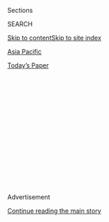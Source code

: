 <div id="app">

<div>

<div>

<div>

<div class="NYTAppHideMasthead css-1q2w90k e1suatyy0">

<div class="section css-ui9rw0 e1suatyy2">

<div class="css-eph4ug er09x8g0">

<div class="css-6n7j50">

</div>

<span class="css-1dv1kvn">Sections</span>

<div class="css-10488qs">

<span class="css-1dv1kvn">SEARCH</span>

</div>

[Skip to content](#site-content)[Skip to site index](#site-index)

</div>

<div id="masthead-section-label" class="css-1wr3we4 eaxe0e00">

[Asia
Pacific](https://www.nytimes.com/section/world/asia)

</div>

<div class="css-10698na e1huz5gh0">

</div>

</div>

<div id="masthead-bar-one" class="section hasLinks css-15hmgas e1csuq9d3">

<div class="css-uqyvli e1csuq9d0">

</div>

<div class="css-1uqjmks e1csuq9d1">

</div>

<div class="css-9e9ivx">

[](https://myaccount.nytimes.com/auth/login?response_type=cookie&client_id=vi)

</div>

<div class="css-1bvtpon e1csuq9d2">

[Today’s
Paper](https://www.nytimes.com/section/todayspaper)

</div>

</div>

</div>

</div>

<div data-aria-hidden="false">

<div id="site-content" data-role="main">

<div>

<div class="css-1aor85t" style="opacity:0.000000001;z-index:-1;visibility:hidden">

<div class="css-1hqnpie">

<div class="css-epjblv">

<span class="css-17xtcya">[Asia
Pacific](/section/world/asia)</span><span class="css-x15j1o">|</span><span class="css-fwqvlz">China
Warns of Arms Race After U.S. Deploys Missile Defense in South
Korea</span>

</div>

<div class="css-k008qs">

<div class="css-1iwv8en">

<span class="css-18z7m18"></span>

<div>

</div>

</div>

<span class="css-1n6z4y">https://nyti.ms/2naes8D</span>

<div class="css-1705lsu">

<div class="css-4xjgmj">

<div class="css-4skfbu" data-role="toolbar" data-aria-label="Social Media Share buttons, Save button, and Comments Panel with current comment count" data-testid="share-tools">

  - 
  - 
  - 
  - 
    
    <div class="css-6n7j50">
    
    </div>

  - 
  - 

</div>

</div>

</div>

</div>

</div>

</div>

<div class="css-13pd83m">

</div>

<div id="top-wrapper" class="css-1sy8kpn">

<div id="top-slug" class="css-l9onyx">

Advertisement

</div>

[Continue reading the main
story](#after-top)

<div class="ad top-wrapper" style="text-align:center;height:100%;display:block;min-height:250px">

<div id="top" class="place-ad" data-position="top" data-size-key="top">

</div>

</div>

<div id="after-top">

</div>

</div>

<div id="sponsor-wrapper" class="css-1hyfx7x">

<div id="sponsor-slug" class="css-19vbshk">

Supported by

</div>

[Continue reading the main
story](#after-sponsor)

<div id="sponsor" class="ad sponsor-wrapper" style="text-align:center;height:100%;display:block">

</div>

<div id="after-sponsor">

</div>

</div>

<div class="css-1vkm6nb ehdk2mb0">

# China Warns of Arms Race After U.S. Deploys Missile Defense in South Korea

</div>

<div class="css-79elbk" data-testid="photoviewer-wrapper">

<div class="css-z3e15g" data-testid="photoviewer-wrapper-hidden">

</div>

<div class="css-1a48zt4 ehw59r15" data-testid="photoviewer-children">

![<span class="css-16f3y1r e13ogyst0" data-aria-hidden="true">Soldiers
guarded the entrance to a golf course where the Terminal High Altitude
Area Defense system will be deployed in Seongju, South Korea, on
Tuesday.</span><span class="css-cnj6d5 e1z0qqy90" itemprop="copyrightHolder"><span class="css-1ly73wi e1tej78p0">Credit...</span><span><span>Yonhap,
via European Pressphoto
Agency</span></span></span>](https://static01.nyt.com/images/2017/03/08/world/08thaad-4/08thaad-4-articleInline.jpg?quality=75&auto=webp&disable=upscale)

</div>

</div>

<div class="css-xt80pu e12qa4dv0">

<div class="css-18e8msd">

<div class="css-vp77d3 epjyd6m0">

<div class="css-1baulvz">

By [<span class="css-1baulvz" itemprop="name">Gerry
Mullany</span>](http://www.nytimes.com/by/gerry-mullany) and
[<span class="css-1baulvz last-byline" itemprop="name">Chris
Buckley</span>](http://www.nytimes.com/by/chris-buckley)

</div>

</div>

  - March 7,
    2017

  - 
    
    <div class="css-4xjgmj">
    
    <div class="css-d8bdto" data-role="toolbar" data-aria-label="Social Media Share buttons, Save button, and Comments Panel with current comment count" data-testid="share-tools">
    
      - 
      - 
      - 
      - 
        
        <div class="css-6n7j50">
        
        </div>
    
      - 
      - 
    
    </div>
    
    </div>

</div>

<div class="css-tk9fsr">

[阅读简体中文版](http://cn.nytimes.com/china/20170308/thaad-missile-defense-us-south-korea-china/ "Read in Simplified Chinese")

</div>

</div>

<div class="section meteredContent css-1r7ky0e" name="articleBody" itemprop="articleBody">

<div class="css-1fanzo5 StoryBodyCompanionColumn">

<div class="css-53u6y8">

HONG KONG — The United States said on Tuesday that it had [begun
deploying](https://www.nytimes.com/2017/03/06/world/asia/north-korea-thaad-missile-defense-us-china.html)
an advanced and contentious missile defense system in South Korea,
prompting China to warn of a new atomic arms race in a region
increasingly on edge over North Korea’s drive to build a nuclear
arsenal.

The American announcement came a day after the [simultaneous launch of
four
missiles](https://www.nytimes.com/2017/03/05/world/north-korea-ballistic-missiles.html)
by North Korea into waters off the Japanese coast, which Pyongyang said
was a drill for striking American bases in Japan. The feat, footage of
which was broadcast on state television, raised concern about the
North’s ability to [overwhelm the new defense
system](https://www.nytimes.com/2017/03/06/world/asia/north-korea-missiles-japan.html)
being deployed.

Hours later, North Korea further unnerved the region by declaring it was
blocking all [Malaysians from leaving its
soil](https://www.nytimes.com/2017/03/07/world/asia/kim-jong-nam-north-korea-malaysia-travel-ban.html?hp&action=click&pgtype=Homepage&clickSource=story-heading&module=first-column-region&region=top-news&WT.nav=top-news&_r=0),
sharply escalating a dispute over last month’s [assassination of Kim
Jong-nam](https://www.nytimes.com/2017/02/22/world/asia/kim-jong-nam-assassination-korea-malaysia.html),
the half brother of North Korea’s dictator, Kim Jong-un.

</div>

</div>

<div class="css-1fanzo5 StoryBodyCompanionColumn">

<div class="css-53u6y8">

Malaysia has accused several North Korean citizens of using [VX nerve
agent](https://www.nytimes.com/2017/02/24/world/asia/vx-nerve-agent-kim-jong-nam.html)to
kill Mr. Kim in a case that has reminded the world of Pyongyang’s access
to a stockpile of banned chemical weapons on top of its nuclear program
— and its willingness to take extreme measures.

</div>

</div>

![<span class="css-16f3y1r e13ogyst0">The United States began installing
the advanced antimissile system after North Korea tested four ballistic
missiles on Monday. Correction: An earlier version of this caption
misidentified the military base. As the article correctly notes, the
equipment arrived at Osan Airbase, not Yongsan
Garrison.</span><span class="css-cch8ym"><span class="css-1dv1kvn">Credit</span><span class="css-cnj6d5 e1z0qqy90" itemprop="copyrightHolder"><span class="css-1ly73wi e1tej78p0">Credit...</span><span>U.S.
Forces
Korea</span></span></span>](https://static01.nyt.com/images/2017/03/07/world/asia/07thaad-1/07thaad-1-videoSixteenByNine3000.jpg)

<div class="css-1fanzo5 StoryBodyCompanionColumn">

<div class="css-53u6y8">

The flurry of developments heightened anxiety in Asia over signs that
Pyongyang is closing in on its goal of developing an intercontinental
missile that can deliver a nuclear payload to the United States — and
what the new Trump administration might do to prevent it. And they came
as the United States and South Korea participated in large-scale
military exercises that North Korea has condemned.

The [New York Times reported
Sunday](https://www.nytimes.com/2017/03/04/world/asia/north-korea-missile-program-sabotage.html)
that President Trump’s national security deputies have discussed both
the possibility of pre-emptive strikes that would almost certainly
provoke an attack on South Korea and a reintroduction of nuclear weapons
to the South. Intelligence officials say North Korea is already able [to
hit much of South Korea and
Japan](https://www.nytimes.com/2016/05/07/world/asia/north-korea-nuclear-us-strategy.html)
with a nuclear-tipped missile.

A spokesman for the Chinese Ministry of Foreign Affairs, Geng Shuang,
denounced the United States’ decision to deploy the Terminal High
Altitude Area Defense system, or Thaad, and vowed that Beijing would
“take the necessary steps to safeguard our own security interests.”

“The consequences will be shouldered by the United States and South
Korea,” Mr. Geng added, warning that the two countries should not “go
further and further down the wrong road.”

</div>

</div>

<div class="css-1fanzo5 StoryBodyCompanionColumn">

<div class="css-53u6y8">

For days, the official Chinese news media has warned that deployment of
Thaad could lead to a “de facto” break in relations with South Korea and
urged consumers to boycott South Korean products. The Chinese
authorities recently forced the closing of 23 stores owned by Lotte, a
South Korean conglomerate that agreed to turn over land that it owned
for use in the Thaad deployment, and hundreds of Chinese protested at
Lotte stores over the weekend, some holding banners that read, “Get out
of China.”

Xinhua, the official Chinese news agency, warned that Thaad “will bring
an arms race in the region,” likening the defensive system to a shield
that would prompt the development of new spears. “More missile shields
of one side inevitably bring more nuclear missiles of the opposing side
that can break through the missile shield,” it said.

But in another article, the news agency rebuked North Korea, saying it
must “face the reality that it can neither thwart Washington and Seoul
nor consolidate its security in a breeze with its immature nuclear
technology.”

The United States’ decision to deploy the missile technology brought new
scrutiny to China’s policies toward North and South Korea and suggested
that its attempts to please both countries in hopes of averting a crisis
had fallen short.

“To put it bluntly using a common Chinese expression, it has wanted to
have a foot in two boats,” said Deng Yuwen, a current affairs
commentator in Beijing who has sharply criticized North Korea.

Yang Xiyu, a former senior Chinese official who once oversaw talks with
North Korea, said China was worried that the deployment of the system
would open the door to a broader American network of antimissile systems
in the region, possibly in places like Japan and the Philippines, to
counter China’s growing military as much as North Korea.

“China can see benefits only for a U.S. regional plan, not for South
Korea’s national security interest,” he said.

</div>

</div>

<div class="css-1fanzo5 StoryBodyCompanionColumn">

<div class="css-53u6y8">

The developments come as South Korea is consumed by turmoil over the
impeachment of President [Park
Geun-hye](http://topics.nytimes.com/top/reference/timestopics/people/p/park_geunhye/index.html?inline=nyt-per "More articles about Park Geun-hye."),
whose administration agreed to the Thaad deployment. But with the
president facing [possible removal from
office](https://www.nytimes.com/2016/12/09/world/asia/south-korea-president-park-geun-hye-impeached.html)
over a corruption scandal, the fate of the system has been in doubt. Its
accelerated deployment could make it harder, if not impossible, for her
successor to head off its installation.

Moon Jae-in, an opposition leader who is the front-runner in the race to
replace President Park, acknowledged that it would be difficult to
overturn South Korea’s agreement to deploy the system. But he has
insisted that the next South Korean government should have the final say
on the matter, saying that Ms. Park’s government never allowed a full
debate on it.

Under its deal with Washington, South Korea is providing the land for
the missile system and will build the base, but the United States will
pay for the system, to be built by Lockheed Martin, as well as its
operational costs.

A C-17 cargo plane landed at the United States military’s Osan Air Base,
about 40 miles south of Seoul, on Monday evening, carrying two trucks,
each mounted with a Thaad launchpad. More equipment and personnel will
start arriving in the coming weeks, South Korean military officials
said.

The South Korean Defense Ministry declined to specify when the system
would be operational. But the South Korean news agency Yonhap reported
that the deployment was likely to be completed in one or two months,
with the system ready for use by April.

Paul Haenle, director of the Carnegie-Tsinghua Center at Tsinghua
University in Beijing, said that policy makers in China had failed to
grasp how Washington and its allies regarded North Korea’s nuclear
program as getting closer to a dangerous threshold of being able to
place a warhead on an intercontinental ballistic missile that could hit
American cities.

“That’s a game-changer,” said Mr. Haenle, who was director for China on
the National Security Council under Presidents George W. Bush and Barack
Obama.

</div>

</div>

<div class="css-1fanzo5 StoryBodyCompanionColumn">

<div class="css-53u6y8">

China has long opposed American missile defenses, in part because of
fears that they might embolden American decision-makers to consider a
first strike to destroy China’s relatively small nuclear arsenal.
Chinese strategists warn that the United States might consider such an
attack if it was confident a defense system could intercept Chinese
weapons that escaped destruction.

China is believed to have already embarked on a program to modernize its
arsenal and develop new weapons designed to avoid missile defenses, and
analysts said the deployment of Thaad could prompt it to accelerate
those efforts.

Takashi Kawakami, a professor of international politics and security at
Takushoku University in Tokyo, said the deployment of Thaad could put
the United States in a stronger position to consider a pre-emptive
strike on North Korea. If the United States took such action, he said,
“North Korea is going to make a counterattack on the U.S. or Japan or
another place, so in this case they will use Thaad” to defend against
the North’s missiles.

The Japanese prime minister, Shinzo Abe, said he spoke for 25 minutes on
Tuesday with Mr. Trump, who reiterated his pledge to stand by Japan “100
percent,” according to the public broadcaster NHK. “I appreciate that
the United States is showing that all the options are on the table,” Mr.
Abe said, adding that Japan was “ready to fulfill larger roles and
responsibilities” to deter North Korea.

</div>

</div>

</div>

<div>

</div>

<div>

</div>

<div>

</div>

<div>

<div id="bottom-wrapper" class="css-1ede5it">

<div id="bottom-slug" class="css-l9onyx">

Advertisement

</div>

[Continue reading the main
story](#after-bottom)

<div id="bottom" class="ad bottom-wrapper" style="text-align:center;height:100%;display:block;min-height:90px">

</div>

<div id="after-bottom">

</div>

</div>

</div>

</div>

</div>

## Site Index

<div>

</div>

## Site Information Navigation

  - [© <span>2020</span> <span>The New York Times
    Company</span>](https://help.nytimes.com/hc/en-us/articles/115014792127-Copyright-notice)

<!-- end list -->

  - [NYTCo](https://www.nytco.com/)
  - [Contact
    Us](https://help.nytimes.com/hc/en-us/articles/115015385887-Contact-Us)
  - [Work with us](https://www.nytco.com/careers/)
  - [Advertise](https://nytmediakit.com/)
  - [T Brand Studio](http://www.tbrandstudio.com/)
  - [Your Ad
    Choices](https://www.nytimes.com/privacy/cookie-policy#how-do-i-manage-trackers)
  - [Privacy](https://www.nytimes.com/privacy)
  - [Terms of
    Service](https://help.nytimes.com/hc/en-us/articles/115014893428-Terms-of-service)
  - [Terms of
    Sale](https://help.nytimes.com/hc/en-us/articles/115014893968-Terms-of-sale)
  - [Site
    Map](https://spiderbites.nytimes.com)
  - [Help](https://help.nytimes.com/hc/en-us)
  - [Subscriptions](https://www.nytimes.com/subscription?campaignId=37WXW)

</div>

</div>

</div>

</div>
